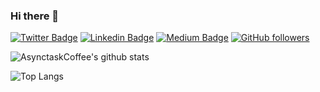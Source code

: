 ### Hi there 👋

[![Twitter Badge](https://img.shields.io/twitter/follow/basicodemine?style=social)](https://twitter.com/basicodemine) 
[![Linkedin Badge](https://img.shields.io/badge/-basicodemine-blue?style=flat-square&logo=Linkedin&logoColor=white&link=https://www.linkedin.com/in/basicodemine/)](https://www.linkedin.com/in/basicodemine/) 
[![Medium Badge](https://img.shields.io/badge/-AsynctaskCoffee?style=flat-square&logo=Medium&link=https://medium.com/@AsynctaskCoffee/)](https://medium.com/@AsynctaskCoffee/)
[![GitHub followers](https://img.shields.io/github/followers/AsynctaskCoffee?label=Follow&style=social)](https://github.com/AsynctaskCoffee/?tab=follow)

![AsynctaskCoffee's github stats](https://github-readme-stats.vercel.app/api?username=AsynctaskCoffee&show_icons=true&hide_border=true)

![Top Langs](https://github-readme-stats.vercel.app/api/top-langs/?username=AsynctaskCoffee&layout=compact&hide_border=true)
